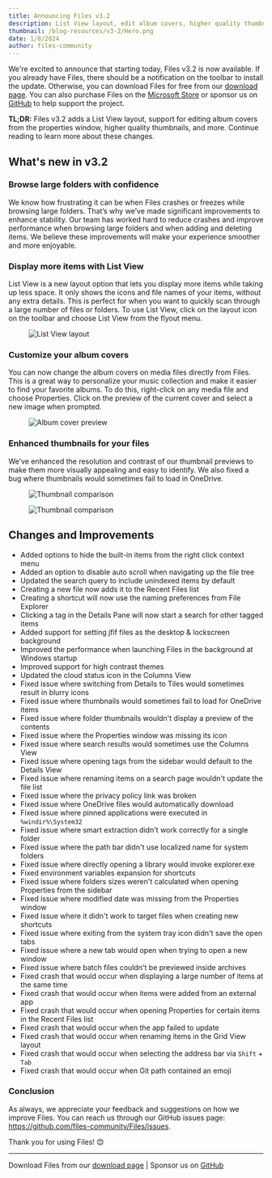 ```yaml
---
title: Announcing Files v3.2
description: List View layout, edit album covers, higher quality thumbnails.
thumbnail: /blog-resources/v3-2/Hero.png
date: 1/8/2024
author: files-community
---
```


We're excited to announce that starting today, Files v3.2 is now available. If you already have Files, there should be a notification on the toolbar to install the update. Otherwise, you can download Files for free from our [download page](/download/). You can also purchase Files on the [Microsoft Store](ms-windows-store://pdp/?ProductId=9nghp3dx8hdx&cid=FilesWebsite) or sponsor us on [GitHub](https://github.com/sponsors/yaira2) to help support the project.

**TL;DR:** Files v3.2 adds a List View layout, support for editing album covers from the properties window, higher quality thumbnails, and more. Continue reading to learn more about these changes.

## What's new in v3.2

### Browse large folders with confidence

We know how frustrating it can be when Files crashes or freezes while browsing large folders. That’s why we’ve made significant improvements to enhance stability. Our team has worked hard to reduce crashes and improve performance when browsing large folders and when adding and deleting items. We believe these improvements will make your experience smoother and more enjoyable.

### Display more items with List View

List View is a new layout option that lets you display more items while taking up less space. It only shows the icons and file names of your items, without any extra details. This is perfect for when you want to quickly scan through a large number of files or folders. To use List View, click on the layout icon on the toolbar and choose List View from the flyout menu.

<figure>
    <img src="/blog-resources/v3-2/ListView.png" alt="List View layout" />
</figure>

### Customize your album covers

You can now change the album covers on media files directly from Files. This is a great way to personalize your music collection and make it easier to find your favorite albums. To do this, right-click on any media file and choose Properties. Click on the preview of the current cover and select a new image when prompted.

<figure>
    <img src="/blog-resources/v3-2/AlbumCovers.png" alt="Album cover preview" />
</figure>

### Enhanced thumbnails for your files

We’ve enhanced the resolution and contrast of our thumbnail previews to make them more visually appealing and easy to identify. We also fixed a bug where thumbnails would sometimes fail to load in OneDrive.

<figure>
    <img src="/blog-resources/v3-2/ThumbnailsOne.png" alt="Thumbnail comparison" />
</figure>

<figure>
    <img src="/blog-resources/v3-2/ThumbnailsTwo.png" alt="Thumbnail comparison" />
</figure>


## Changes and Improvements

- Added options to hide the built-in items from the right click context menu
- Added an option to disable auto scroll when navigating up the file tree
- Updated the search query to include unindexed items by default
- Creating a new file now adds it to the Recent Files list
- Creating a shortcut will now use the naming preferences from File Explorer
- Clicking a tag in the Details Pane will now start a search for other tagged items
- Added support for setting jfif files as the desktop & lockscreen background
- Improved the performance when launching Files in the background at Windows startup
- Improved support for high contrast themes
- Updated the cloud status icon in the Columns View
- Fixed issue where switching from Details to Tiles would sometimes result in blurry icons
- Fixed issue where thumbnails would sometimes fail to load for OneDrive items 
- Fixed issue where folder thumbnails wouldn't display a preview of the contents
- Fixed issue where the Properties window was missing its icon
- Fixed issue where search results would sometimes use the Columns View
- Fixed issue where opening tags from the sidebar would default to the Details View
- Fixed issue where renaming items on a search page wouldn't update the file list
- Fixed issue where the privacy policy link was broken
- Fixed issue where OneDrive files would automatically download
- Fixed issue where pinned applications were executed in `%windir%\System32`
- Fixed issue where smart extraction didn't work correctly for a single folder
- Fixed issue where the path bar didn't use localized name for system folders
- Fixed issue where directly opening a library would invoke explorer.exe
- Fixed environment variables expansion for shortcuts
- Fixed issue where folders sizes weren't calculated when opening Properties from the sidebar
- Fixed issue where modified date was missing from the Properties window
- Fixed issue where it didn't work to target files when creating new shortcuts
- Fixed issue where exiting from the system tray icon didn't save the open tabs
- Fixed issue where a new tab would open when trying to open a new window
- Fixed issue where batch files couldn't be previewed inside archives
- Fixed crash that would occur when displaying a large number of items at the same time
- Fixed crash that would occur when items were added from an external app
- Fixed crash that would occur when opening Properties for certain items in the Recent Files list
- Fixed crash that would occur when the app failed to update
- Fixed crash that would occur when renaming items in the Grid View layout
- Fixed crash that would occur when selecting the address bar via `Shift` + `Tab`
- Fixed crash that would occur when Git path contained an emoji


### Conclusion

As always, we appreciate your feedback and suggestions on how we improve Files. You can reach us through our GitHub issues page: https://github.com/files-community/Files/issues.

Thank you for using Files! 😊

---

Download Files from our [download page](/download/) | Sponsor us on [GitHub](https://github.com/sponsors/yaira2)
